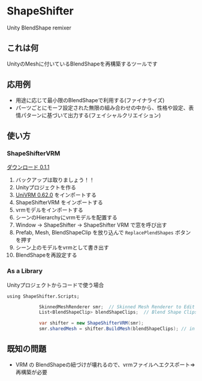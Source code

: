 # ShapeShifter
Unity BlendShape remixer

## これは何

UnityのMeshに付いているBlendShapeを再構築するツールです

## 応用例

+ 用途に応じて最小限のBlendShapeで利用する(ファイナライズ)
+ パーツごとにモーフ設定された無限の組み合わせの中から、性格や設定、表情パターンに基づいて出力する(フェイシャルクリエイション)

## 使い方

### ShapeShifterVRM

[ダウンロード 0.1.1](https://github.com/m2wasabi/ShapeShifter/releases/download/0.1.1/ShapeShifterVRM_0.1.1.unitypackage)

1. バックアップは取りましょう！！
1. Unityプロジェクトを作る
1. [UniVRM 0.62.0](https://github.com/vrm-c/UniVRM/releases) をインポートする
1. ShapeShifterVRM をインポートする
1. vrmモデルをインポートする
1. シーンのHierarchyにvrmモデルを配置する
1. Window -> ShapeShifter -> ShapeShifter VRM で窓を呼び出す
1. Prefab, Mesh, BlendShapeClip を放り込んで `ReplacePlendShapes` ボタンを押す
1. シーン上のモデルをvrmとして書き出す
1. BlendShapeを再設定する

### As a Library

Unityプロジェクトからコードで使う場合

`using ShapeShifter.Scripts;`

```csharp
            SkinnedMeshRenderer smr;  // Skinned Mesh Renderer to Edit
            List<BlendShapeClip> blendShapeClips;  // Blend Shape Clips to Import

            var shifter = new ShapeShifterVRM(smr);
            smr.sharedMesh = shifter.BuildMesh(blendShapeClips); // in case of OverWrite
```

## 既知の問題

+ VRM の BlendShapeの紐づけが壊れるので、vrmファイルへエクスポート⇒再構築が必要
